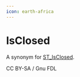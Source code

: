 ```yaml
---
icon: earth-africa
---
```


# IsClosed

A synonym for [ST\_IsClosed](st_isclosed.md).

CC BY-SA / Gnu FDL
